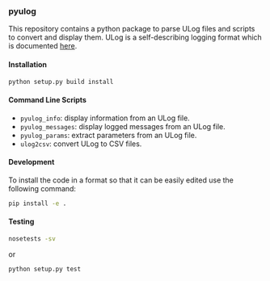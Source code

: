 ### pyulog ###

This repository contains a python package to parse ULog files and scripts to
convert and display them. ULog is a self-describing logging format which is
documented [here](http://dev.px4.io/advanced-ulog-file-format.html).

#### Installation ####

```bash
python setup.py build install
```

#### Command Line Scripts ####
- `pyulog_info`: display information from an ULog file.
- `pyulog_messages`: display logged messages from an ULog file.
- `pyulog_params`: extract parameters from an ULog file.
- `ulog2csv`: convert ULog to CSV files.


#### Development ####

To install the code in a format so that it can be easily
edited use the following command:

```bash
pip install -e .
```

#### Testing ####

```bash
nosetests -sv
```

or 

```bash
python setup.py test
```
